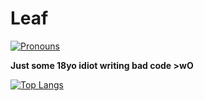 # Leaf
[![Pronouns](https://img.shields.io/endpoint?color=3a2&style=flat-square&url=https%3A%2F%2Fpronoundb.org%2Fshields%2F6006ab85406af11e4593a018)](https://pronoundb.org)

**Just some 18yo idiot writing bad code >wO**

[![Top Langs](https://github-readme-stats.vercel.app/api/top-langs/?username=AroLeaf&layout=compact&theme=dark&hide_border=true&bg_color=22272E)](https://github.com/anuraghazra/github-readme-stats)
